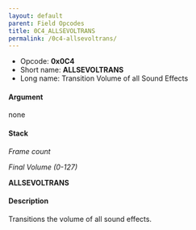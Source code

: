```yaml
---
layout: default
parent: Field Opcodes
title: 0C4_ALLSEVOLTRANS
permalink: /0c4-allsevoltrans/
---
```


-   Opcode: **0x0C4**
-   Short name: **ALLSEVOLTRANS**
-   Long name: Transition Volume of all Sound Effects

#### Argument

none

#### Stack

  
*Frame count*

*Final Volume (0-127)*

**ALLSEVOLTRANS**

#### Description

Transitions the volume of all sound effects.
